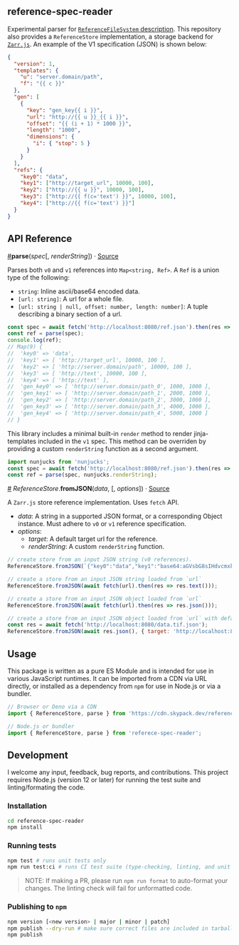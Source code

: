 ## reference-spec-reader

Experimental parser for [`ReferenceFileSystem` description](https://github.com/intake/fsspec-reference-maker).
This repository also provides a `ReferenceStore` implementation, a storage backend for
[`Zarr.js`](https://github.com/gzuidhof/zarr.js). An example of the V1 specification (JSON) is shown
below:

```json
{
  "version": 1,
  "templates": {
    "u": "server.domain/path",
    "f": "{{ c }}"
  },
  "gen": [
    {
      "key": "gen_key{{ i }}",
      "url": "http://{{ u }}_{{ i }}",
      "offset": "{{ (i + 1) * 1000 }}",
      "length": "1000",
      "dimensions": {
        "i": { "stop": 5 }
      }
    }
  ],
  "refs": {
    "key0": "data",
    "key1": ["http://target_url", 10000, 100],
    "key2": ["http://{{ u }}", 10000, 100],
    "key3": ["http://{{ f(c='text') }}", 10000, 100],
    "key4": ["http://{{ f(c='text') }}"]
  }
}
```

## API Reference

<a name="parse" href="#parse">#</a><b>parse</b>(<i>spec</i>[, <i>renderString</i>]) · [Source](https://github.com/manzt/reference-spec-reader/blob/master/src/parse.js)

Parses both `v0` and `v1` references into `Map<string, Ref>`. A `Ref` is a union type of the following:

- `string`: Inline ascii/base64 encoded data.
- `[url: string]`: A url for a whole file.
- `[url: string | null, offset: number, length: number]`: A tuple describing a binary section of a url.

```javascript
const spec = await fetch('http://localhost:8080/ref.json').then(res => res.json());
const ref = parse(spec);
console.log(ref);
// Map(9) {
//  'key0' => 'data',
//  'key1' => [ 'http://target_url', 10000, 100 ],
//  'key2' => [ 'http://server.domain/path', 10000, 100 ],
//  'key3' => [ 'http://text', 10000, 100 ],
//  'key4' => [ 'http://text' ],
//  'gen_key0' => [ 'http://server.domain/path_0', 1000, 1000 ],
//  'gen_key1' => [ 'http://server.domain/path_1', 2000, 1000 ],
//  'gen_key2' => [ 'http://server.domain/path_2', 3000, 1000 ],
//  'gen_key3' => [ 'http://server.domain/path_3', 4000, 1000 ],
//  'gen_key4' => [ 'http://server.domain/path_4', 5000, 1000 ]
// }
```

This library includes a minimal built-in `render` method to render jinja-templates included in the `v1` spec.
This method can be overriden by providing a custom `renderString` function as a second argument.

```javascript
import nunjucks from 'nunjucks';
const spec = await fetch('http://localhost:8080/ref.json').then(res => res.json());
const ref = parse(spec, nunjucks.renderString);
```

<a name="fromJSON" href="#fromJSON">#</a>
<em>ReferenceStore</em>.<b>fromJSON</b>(<i>data</i>, [, <i>options</i>]) · [Source](https://github.com/manzt/reference-spec-reader/blob/master/src/store.js)

A `Zarr.js` store reference implementation. Uses `fetch` API.

- _data_: A string in a supported JSON format, or a corresponding Object instance. Must adhere to `v0` or `v1` reference specification.
- _options_:
  - _target_: A default target url for the reference.
  - _renderString_: A custom `renderString` function.

```javascript
// create store from an input JSON string (v0 references).
ReferenceStore.fromJSON(`{"key0":"data","key1":"base64:aGVsbG8sIHdvcmxk"}`);
```

```javascript
// create a store from an input JSON string loaded from `url`
ReferenceStore.fromJSON(await fetch(url).then(res => res.text()));
```

```javascript
// create a store from an input JSON object loaded from `url`
ReferenceStore.fromJSON(await fetch(url).then(res => res.json()));
```

```javascript
// create a store from an input JSON object loaded from `url` with default binary target
const res = await fetch('http://localhost:8080/data.tif.json');
ReferenceStore.fromJSON(await res.json(), { target: 'http://localhost:8080/data.tif' });
```

## Usage

This package is written as a pure ES Module and is intended for use in various JavaScript
runtimes. It can be imported from a CDN via URL directly, or installed as a dependency
from `npm` for use in Node.js or via a bundler.

```javascript
// Browser or Deno via a CDN
import { ReferenceStore, parse } from 'https://cdn.skypack.dev/reference-spec-reader@<version>';

// Node.js or bundler
import { ReferenceStore, parse } from 'referece-spec-reader';
```

## Development

I welcome any input, feedback, bug reports, and contributions. This project requires Node.js
(version 12 or later) for running the test suite and linting/formating the code.

### Installation

```bash
cd reference-spec-reader
npm install
```

### Running tests

```bash
npm test # runs unit tests only
npm run test:ci # runs CI test suite (type-checking, linting, and unit tests)
```

> NOTE: If making a PR, please run `npm run format` to auto-format your changes. The linting
> check will fail for unformatted code.

### Publishing to `npm`

```bash
npm version [<new version> | major | minor | patch]
npm publish --dry-run # make sure correct files are included in tarball
npm publish
```
